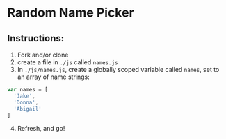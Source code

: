 # Random Name Picker
## Instructions:
1. Fork and/or clone
2. create a file in `./js` called `names.js`
3. In `./js/names.js`, create a globally scoped variable called `names`, set to an array of name strings:
```javascript
var names = [
  'Jake',
  'Donna',
  'Abigail'
]
```
4. Refresh, and go!
